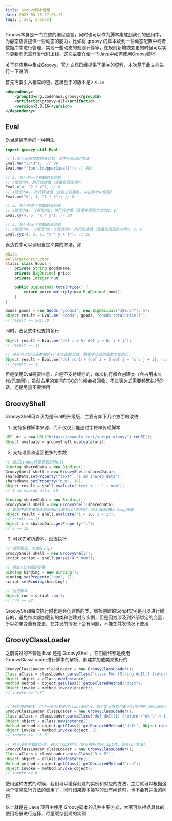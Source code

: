 ```yaml
---
title: Groovy脚本使用
date: 2023-03-25 17:23:17
tags: [java, groovy]
---
```


Groovy本身是一门完整的编程语言，同时也可以作为脚本集成到我们的应用中，为静态语言提供一些动态的能力，比如将 groovy 的脚本放到一些动态配置中或者数据库中进行管理，实现一些动态的规则计算等，在规则新增或变更的时候可以实时更新而无需开发代码上线，这次主要介绍一下Java中如何使用Groovy脚本

关于在应用中集成Groovy，官方文档已经提供了相关的[资料](http://www.groovy-lang.org/integrating.html)，本次基于此文档进行一下说明

首先需要引入相应的包，这里基于的版本是`3.0.16`

```xml
<dependency>
    <groupId>org.codehaus.groovy</groupId>
    <artifactId>groovy-all</artifactId>
    <version>3.0.16</version>
</dependency>
```

<!-- more -->

## Eval

Eval是最简单的一种用法

```java
import groovy.util.Eval;

// 1.执行没有参数的表达式，其中可以调用方法
Eval.me("33*3");  // 99
Eval.me("'foo'.toUpperCase()"); // FOO

// 2. 执行有一个参数的表达式
// x赋值为4，执行表达值（变量名固定为x）
Eval.x(4, "2 * x"); // 8
// k赋值为4，，执行表达值（自定义变量名，并在脚本中使用）
Eval.me("k", 4, "2 * k"); // 8

// 3. 执行有两个参数的表达式
// x赋值为4， y赋值为6，执行表达值（变量名固定依次为x、y）
Eval.xy(4, 5, "x * y"); // 20

// 3. 执行有三个参数的表达式
// x赋值为4， y赋值为6，z赋值为6，执行表达值（变量名固定依次为x、y、z）
Eval.xyz(4, 5, 6, "x * y + z"); // 26
```

表达式中可以调用自定义类的方法，如

```java
@Data
@AllArgsConstructor
static class Goods {
    private String goodsName;
    private BigDecimal price;
    private Integer num;

    public BigDecimal totalPrice() {
        return price.multiply(new BigDecimal(num));
    }
}

Goods goods = new Goods("goods1", new BigDecimal("100.54"), 5);
Object result = Eval.me("goods", goods, "goods.totalPrice()");
// result == 502.70
```

同时，表达式中也支持多行

```java
Object result = Eval.me("def i = 5; def j = 6; i + j");
// result == 11

// 甚至可以定义函数并执行(定义函数之后，需要手动调用函数才能执行)
Object result = Eval.me("def run1() {def i = 5;def j = 's'; j + i}; run1()");
// result == s5
```

但是使用Eval需要注意，它是不支持缓存的，每次执行都会创建类（会占用永久代/元空间），虽然占用的空间在GC的时候会被回收，不过表达式需要频繁执行的话，还是尽量不要使用



## GroovyShell

GroovyShell可以认为是Eval的升级版，主要有如下几个方面的改进

1. 支持多种脚本来源，而不仅仅只能通过字符串传递脚本

```java
URI uri = new URL("https://example.test/script.groovy").toURI();
Object evaluate = groovyShell.evaluate(uri);
```

2. 支持设置和返回更多的参数

```java
// 通过bindng传递参数给Shell
Binding sharedData = new Binding();
GroovyShell shell = new GroovyShell(sharedData);
sharedData.setProperty("text", "I am shared data");
sharedData.setProperty("num", 10);
Object result = shell.evaluate("text + ': ' + num");
// I am shared data: 10

Binding sharedData = new Binding();
GroovyShell shell = new GroovyShell(sharedData);
// 脚本中的变量如果前面有def或者int等声明，则无法通过Binding获取
Object result = shell.evaluate("i = 10; i + 1");
// result == 11
Object i = sharedData.getProperty("i");
// i == 10
```

3. 可以先解析脚本，延迟执行

```java
// 解析脚本，生成Script
GroovyShell shell = new GroovyShell();
Script script = shell.parse("4 * num");

// 给Script绑定变量
Binding binding = new Binding();
binding.setProperty("num", 7);
script.setBinding(binding);

// 执行脚本
Object run = script.run();
// run == 28
```

GroovyShell每次执行时也是会创建新的类，解析创建的Script实例是可以进行缓存的，避免每次都加载新的类和创建对应实例，但是因为涉及到外部绑定的变量，所以如果变量有变更，在并发的情况下会有问题，不能在并发情况下使用



## GroovyClassLoader

之前说过的不管是 Eval 还是 GroovyShell ，它们最终都是使用 GroovyClassLoader进行脚本的解析、创建并加载类来执行的

```java
GroovyClassLoader classLoader = new GroovyClassLoader();
Class aClass = classLoader.parseClass("class Foo {String doIt() {return \"ok\"}}");
Object object = aClass.newInstance();
Method method = object.getClass().getDeclaredMethod("doIt");
Object invoke = method.invoke(object);
// invoke == "ok"


// 解析类的脚本，也不一定非要使用class来定义，如下定义方式也是可以使用的（默认解析为Script类，会有run方法）
GroovyClassLoader classLoader = new GroovyClassLoader();
Class aClass = classLoader.parseClass("def doIt(i) {return \"ok \" + i}");
Object object = aClass.newInstance();
Method method = object.getClass().getDeclaredMethod("doIt", Object.class);
Object invoke = method.invoke(object, 6);
// invoke == "ok 6"

// 对于没有参数的场景，甚至可以这样写（默认解析为Script类，会有run方法）
GroovyClassLoader classLoader = new GroovyClassLoader();
Class aClass = classLoader.parseClass("3 + 5");
Object object = aClass.newInstance();
Method method = object.getClass().getDeclaredMethod("run");
Object invoke = method.invoke(object);
// invoke == 8
```

使用这种方式的时候，我们可以缓存创建的实例和对应的方法，之后就可以根据这两个信息进行方法的调用了，同时如果脚本类写的没有问题时，也不会有并发的问题

以上就是在 Java 项目中使用 Groovy脚本的几种主要方式，大家可以根据具体的使用场景进行选择，尽量缓存创建的实例

